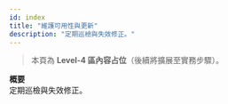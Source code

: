 ```yaml
---
id: index
title: "維護可用性與更新"
description: "定期巡檢與失效修正。"
---
```


> 本頁為 **Level-4 區內容占位**（後續將擴展至實務步驟）。

**概要**  
定期巡檢與失效修正。
